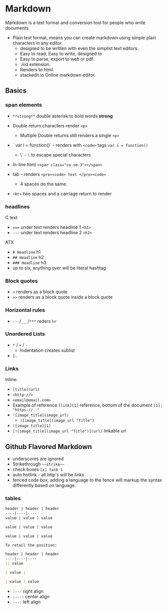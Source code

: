 # Markdown

Markdown is a text format and conversion tool for people who write documents.

+ Plain text format, means you can create markdown using simple plain characters in any editor.
  + designed to be written with even the simplist text editors.
  + Easy to read, Easy to write, designed to 
  + Easy to parse, export to web or pdf.
  + .md extension.
  + Renders to html. 
  + stackedit.io Online markdown editor. 

 ## Basics

 ### span elements


+ `**strong**` double asterisk to bold words **strong**
+ Double return characters render `<p>`
  + Multiple Double returns still renders a single `<p>`
+ \` var i = function()\` - renders with `<code>` tags `var i = function()`
  + \\\` - `\` to escape special characters
+ In-line html `<span class="co-sm-3"></span>`
+ tab - renders `<pre><code> text </pre><code>`
  + 4 spaces do the same. 

+ `<br>` two spaces and a carriage return to render

### headlines

C text
+ `===` under text renders headline 1 `<h1>`
+ `---` under text renders headline 2 `<h2>`

ATX

+ `# Headline` h1
+ `## Headline` h2
+ `### Headline` h3
+ up to six, anything over will be literal hashtag

### Block quotes

+ `>` renders as a block quote
+ `>>` renders as a block quote inside a block quote

### Horizontal rules

+ `---`/`___`/`***` reders `hr`


### Unordered Lists
+ `*` / `+` / `-`
  + Indentation creates sublist
+ `1. `

### Links

Inline:
+ `[title](url)`
+ `<http://>`
+ `<email@email.com>`
+ Example of reference `[link][1]` reference, bottom of the document `[1]: "https://.."`
+ `![image_title](image_url)` 
  + `![image_title](image_url "Title")`
+ `![image_title][1]`
+ `[![image_title](image_url "Title")](url)` linkable url


## Github Flavored Markdown

+ underscores are ignored
+ Strikethrough `~~strike~~`
+ check boxes `[x] task 1`
+ auto hotlink - all http's will be links
+ fenced code box, adding a language to the fence will markup the syntax differently based on language. 

### tables

```md
header | header | header
----|----|----
value | value | value

value | value | value

value | value | value

To retail the position:

header | header | header
----|----|----
|| value

| value |

| value | value

```

+ `:---` right align
+ `:---:` center align
+ `---:` left align


